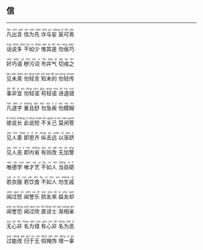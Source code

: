## 信
---



<ruby><rb> 凡出言 信为先 诈与妄 奚可焉 </rb> <rt>fán  chū  yán   xìn  wèi  xiān   zhà  yǔ  wàng   xī  kě  yān</rt></ruby>


<ruby><rb> 话说多 不如少 惟其是 勿佞巧 </rb> <rt>huà  shuō  duō   bù  rú  shǎo   wéi  qí  shì   wù  nìng  qiǎo</rt></ruby>


<ruby><rb> 奸巧语 秽污词 市井气 切戒之 </rb> <rt>jiān  qiǎo  yǔ   huì  wū  cí   shì  jǐng  qì   qiè  jiè  zhī</rt></ruby>


<ruby><rb> 见未真 勿轻言 知未的 勿轻传 </rb> <rt>jiàn  wèi  zhēn   wù  qīng  yán   zhī  wèi  dē   wù  qīng  chuán</rt></ruby>


<ruby><rb> 事非宜 勿轻诺 苟轻诺 进退错 </rb> <rt>shì  fēi  yí   wù  qīng  nuò   gǒu  qīng  nuò   jìn  tuì  cuò</rt></ruby>


<ruby><rb> 凡道字 重且舒 勿急疾 勿模糊 </rb> <rt>fán  dào  zì   zhòng  qiě  shū   wù  jí  jí   wù  mó  hu</rt></ruby>


<ruby><rb> 彼说长 此说短 不关己 莫闲管 </rb> <rt>bǐ  shuō  zhǎng   cǐ  shuō  duǎn   bù  guān  jǐ   mò  xián  guǎn</rt></ruby>


<ruby><rb> 见人善 即思齐 纵去远 以渐跻 </rb> <rt>jiàn  rén  shàn   jí  sī  qí   zòng  qù  yuǎn   yǐ  jiàn  jī</rt></ruby>


<ruby><rb> 见人恶 即内省 有则改 无加警 </rb> <rt>jiàn  rén  è   jí  nèi  shěng   yǒu  zé  gǎi   wú  jiā  jǐng</rt></ruby>


<ruby><rb> 唯德学 唯才艺 不如人 当自砺 </rb> <rt>wéi  dé  xué   wéi  cái  yì   bù  rú  rén   dāng  zì  lì</rt></ruby>


<ruby><rb> 若衣服 若饮食 不如人 勿生戚 </rb> <rt>ruò  yī  fú   ruò  yǐn  shí   bù  rú  rén   wù  shēng  qī</rt></ruby>


<ruby><rb> 闻过怒 闻誉乐 损友来 益友却 </rb> <rt>wén  guò  nù   wén  yù  lè   sǔn  yǒu  lái   yì  yǒu  què</rt></ruby>


<ruby><rb> 闻誉恐 闻过欣 直谅士 渐相亲 </rb> <rt>wén  yù  kǒng   wén  guò  xīn   zhí  liàng  shì   jiàn  xiāng  qīn</rt></ruby>


<ruby><rb> 无心非 名为错 有心非 名为恶 </rb> <rt>wú  xīn  fēi   míng  wèi  cuò   yǒu  xīn  fēi   míng  wèi  è</rt></ruby>


<ruby><rb> 过能改 归于无 倘掩饰 增一辜 </rb> <rt>guò  néng  gǎi   guī  yú  wú   tǎng  yǎn  shì   zēng  yī  gū</rt></ruby>

